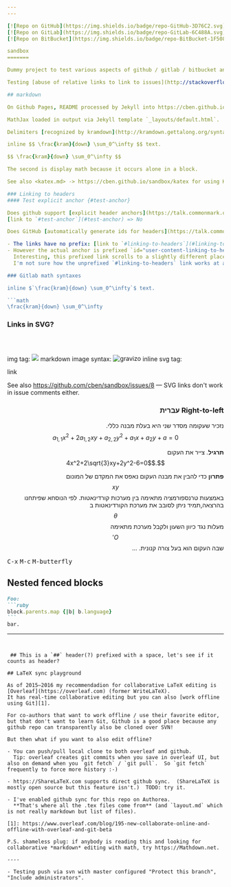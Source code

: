 ```yaml
---
---

[![Repo on GitHub](https://img.shields.io/badge/repo-GitHub-3D76C2.svg)](https://github.com/cben/sandbox)
[![Repo on GitLab](https://img.shields.io/badge/repo-GitLab-6C488A.svg)](https://gitlab.com/cben/sandbox)
[![Repo on BitBucket](https://img.shields.io/badge/repo-BitBucket-1F5081.svg)](https://bitbucket.org/cbensf/test-math)

sandbox
=======

Dummy project to test various aspects of github / gitlab / bitbucket and integrations with it.

Testing [abuse of relative links to link to issues](http://stackoverflow.com/a/20829706/239657): [#1](/../../issues/1).

## markdown

On Github Pages, README processed by Jekyll into https://cben.github.io/sandbox/README

MathJax loaded in output via Jekyll template `_layouts/default.html`.

Delimiters [recognized by kramdown](http://kramdown.gettalong.org/syntax.html#math-blocks):

inline $$ \frac{kram}{down} \sum_0^\infty $$ text.

$$ \frac{kram}{down} \sum_0^\infty $$

The second is display math because it occurs alone in a block.

See also <katex.md> -> https://cben.github.io/sandbox/katex for using KaTeX instead of MathJax.

### Linking to headers
#### Test explicit anchor {#test-anchor}

Does github support [explicit header anchors](https://talk.commonmark.org/t/anchors-in-markdown/247/28)?
[link to `#test-anchor`](#test-anchor) => No

Does GitHub [automatically generate ids for headers](https://talk.commonmark.org/t/feature-request-automatically-generated-ids-for-headers/115/80)?  Yes — [doc](https://help.github.com/articles/basic-writing-and-formatting-syntax/#section-links) 

- The links have no prefix: [link to `#linking-to-headers`](#linking-to-headers)
- However the actual anchor is prefixed `id="user-content-linking-to-headers"`!  [link to `#user-content-linking-to-headers`](#user-content-linking-to-headers)  
  Interesting, this prefixed link scrolls to a slightly different place than `#linking-to-headers`.
  I'm not sure how the unprefixed `#linking-to-headers` link works at all, perhaps by JS parsing the URL?

### Gitlab math syntaxes

inline $`\frac{kram}{down} \sum_0^\infty`$ text.

```math
\frac{kram}{down} \sum_0^\infty
```

### Links in SVG?
img tag: <img src="https://g.gravizo.com/svg?%20digraph%20G%20%7B%0A%20%20%20%20link%20%5Bshape%3Dbox%3B%20URL%3D%22http%3A%2F%2Fgoogle.com%22%5D%3B%0A%20%20%7D"></img>
markdown image syntax: ![gravizo](https://g.gravizo.com/svg?%20digraph%20G%20%7B%0A%20%20%20%20link%20%5Bshape%3Dbox%3B%20URL%3D%22http%3A%2F%2Fgoogle.com%22%5D%3B%0A%20%20%7D)
inline svg tag:
<svg width="62pt" height="44pt" viewBox="0.00 0.00 62.00 44.00">
 <g id="graph1" class="graph" transform="scale(1 1) rotate(0) translate(4 40)">
  <title>G</title>
  <polygon fill="white" stroke="white" points="-4,5 -4,-40 59,-40 59,5 -4,5"/>
  <!-- link -->
  <g id="node1" class="node"><title>link</title>
   <a xlink:href="http://google.com" xlink:title="link">
    <polygon fill="none" stroke="black" points="54,-36 2.4869e-14,-36 0,-1.77636e-14 54,-3.55271e-15 54,-36"/>
    <text text-anchor="middle" x="27" y="-14.9" font-family="Times Roman,serif" font-size="14.00">link</text>
   </a>
  </g>
 </g>
</svg>

See also https://github.com/cben/sandbox/issues/8 — SVG links don't work in issue comments either.

<div dir="rtl" markdown="1">

### Right-to-left עברית

נזכיר שעקומה מסדר שני היא בעלת מבנה כללי.
$$a_{1,1}x^2+2a_{1,2}xy+a_{2,2}y^2+a_1x+a_2y+a=0$$

**תרגיל**. צייר את העקום $$.4x^2+2\sqrt{3}xy+2y^2-6=0$$

**פתרון** כדי להבין את מבנה העקום נאפס את המקדם של המונום $$xy$$ באמצעות טרנספורמציה מתאימה בין מערכות קורדינאטות. לפי הנוסחא שפיתחנו בהרצאה,תמיד ניתן לסובב את מערכת הקורדינאטות ב $$\theta$$ מעלות נגד כיוון השעון ולקבל מערכת מתאימה $$O'$$ שבה העקום הוא בעל צורה קנונית. ...

</div>

<kbd>C-x</kbd> <kbd>M-c</kbd> <kbd>M-butterfly</kbd>

## Nested fenced blocks

`````markdown
Foo:
```ruby
block.parents.map {|b| b.language}
```
bar.
`````

---
```


 ## This is a `##` header(?) prefixed with a space, let's see if it counts as header?

## LaTeX sync playground

As of 2015–2016 my recommendadion for collaborative LaTeX editing is [Overleaf](https://overleaf.com) (former WriteLaTeX).
It has real-time collaborative editing but you can also [work offline using Git][1].

For co-authors that want to work offline / use their favorite editor, but that don't want to learn Git, Github is a good place because any github repo can transparently also be cloned over SVN!

But then what if you want to also edit offline?

- You can push/pull local clone to both overleaf and github.
  Tip: overleaf creates git commits when you save in overleaf UI, but also on demand when you `git fetch` / `git pull`.  So `git fetch` frequently to force more history :-)

- https://ShareLaTeX.com supports direct github sync.  (ShareLaTeX is mostly open source but this feature isn't.)  TODO: try it.

- I've enabled github sync for this repo on Authorea.
  **That's where all the .tex files come from** (and `layout.md` which is not really markdown but list of files).

[1]: https://www.overleaf.com/blog/195-new-collaborate-online-and-offline-with-overleaf-and-git-beta

P.S. shameless plug: if anybody is reading this and looking for collaborative *markdown* editing with math, try https://Mathdown.net.

----

- Testing push via svn with master configured "Protect this branch", "Include administrators".
